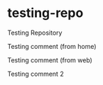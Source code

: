 # testing-repo
Testing Repository

Testing comment (from home)

Testing comment (from web)

Testing comment 2
